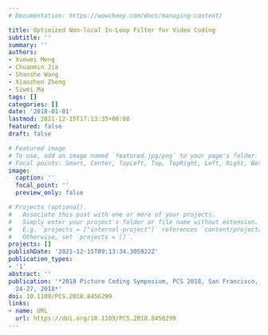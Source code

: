 ```yaml
---
# Documentation: https://wowchemy.com/docs/managing-content/

title: Optimized Non-local In-Loop Filter for Video Coding
subtitle: ''
summary: ''
authors:
- Xuewei Meng
- Chuanmin Jia
- Shanshe Wang
- Xiaozhen Zheng
- Siwei Ma
tags: []
categories: []
date: '2018-01-01'
lastmod: 2021-12-15T17:13:35+08:00
featured: false
draft: false

# Featured image
# To use, add an image named `featured.jpg/png` to your page's folder.
# Focal points: Smart, Center, TopLeft, Top, TopRight, Left, Right, BottomLeft, Bottom, BottomRight.
image:
  caption: ''
  focal_point: ''
  preview_only: false

# Projects (optional).
#   Associate this post with one or more of your projects.
#   Simply enter your project's folder or file name without extension.
#   E.g. `projects = ["internal-project"]` references `content/project/deep-learning/index.md`.
#   Otherwise, set `projects = []`.
projects: []
publishDate: '2021-12-15T09:13:34.305922Z'
publication_types:
- '1'
abstract: ''
publication: '*2018 Picture Coding Symposium, PCS 2018, San Francisco, CA, USA, June
  24-27, 2018*'
doi: 10.1109/PCS.2018.8456299
links:
- name: URL
  url: https://doi.org/10.1109/PCS.2018.8456299
---
```

